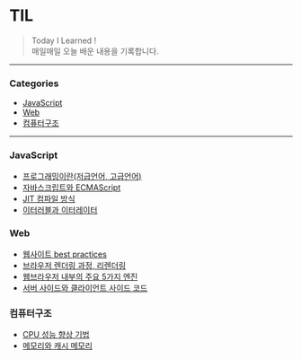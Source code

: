 # TIL

> Today I Learned !
> <br/>매일매일 오늘 배운 내용을 기록합니다.

---
### Categories

* [JavaScript](#JavaScript)
* [Web](#Web)
* [컴퓨터구조](#컴퓨터구조)


---

### JavaScript

- [프로그래밍이란(저급언어, 고급언어)](JavaScript/프로그래밍이란(저급언어와고급언어).md)
- [자바스크립트와 ECMAScript](JavaScript/자바스크립트&ECMAScript.md)
- [JIT 컴파일 방식](JavaScript/JIT컴파일.md)
- [이터러블과 이터레이터](JavaScript/이터러블&이터레이터.md)

### Web

- [웹사이트 best practices](Web/web-best-practices.md)
- [브라우저 렌더링 과정, 리렌더링](Web/browser-rendering.md)
- [웹브라우저 내부의 주요 5가지 엔진](Web/웹브라우저-내부-주요5가지엔진.md)
- [서버 사이드와 클라이언트 사이드 코드](Web/서버사이드-클라이언트사이드.md)

### 컴퓨터구조

- [CPU 성능 향상 기법](CS/computer-structure/05-CPU성능향상기법.md)
- [메모리와 캐시 메모리](CS/computer-structure/06-memory&cache-memory.md)
